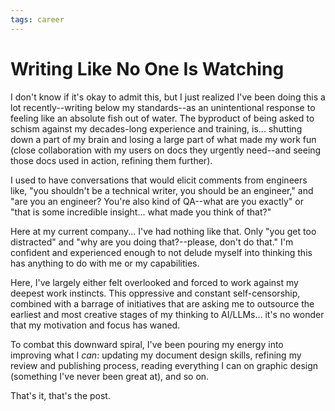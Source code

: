 ```yaml
---
tags: career
---
```


# Writing Like No One Is Watching

I don't know if it's okay to admit this, but I just realized I've been doing this a lot recently--writing below my standards--as an unintentional response to feeling like an absolute fish out of water. The byproduct of being asked to schism against my decades-long experience and training, is... shutting down a part of my brain and losing a large part of what made my work fun (close collaboration with my users on docs they urgently need--and seeing those docs used in action, refining them further). 

I used to have conversations that would elicit comments from engineers like, "you shouldn't be a technical writer, you should be an engineer," and "are you an engineer? You're also kind of QA--what are you exactly" or "that is some incredible insight... what made you think of that?" 

Here at my current company... I've had nothing like that. Only "you get too distracted" and "why are you doing that?--please, don't do that." I'm confident and experienced enough to not delude myself into thinking this has anything to do with me or my capabilities. 

Here, I've largely either felt overlooked and forced to work against my deepest work instincts. This oppressive and constant self-censorship, combined with a barrage of initiatives that are asking me to outsource the earliest and most creative stages of my thinking to AI/LLMs... it's no wonder that my motivation and focus has waned. 

To combat this downward spiral, I've been pouring my energy into improving what I *can*: updating my document design skills, refining my review and publishing process, reading everything I can on graphic design (something I've never been great at), and so on. 

That's it, that's the post. 